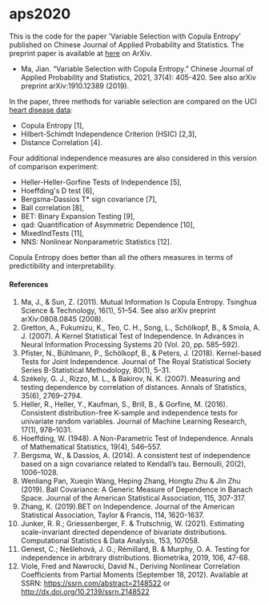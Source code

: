 # aps2020
This is the code for the paper 'Variable Selection with Copula Entropy' published on Chinese Journal of Applied Probability and Statistics. The preprint paper is available at [here](https://arxiv.org/abs/1910.12389) on ArXiv.

* Ma, Jian. “Variable Selection with Copula Entropy.” Chinese Journal of Applied Probability and Statistics, 2021, 37(4): 405-420. See also arXiv preprint arXiv:1910.12389 (2019).

In the paper, three methods for variable selection are compared on the UCI [heart disease data](http://archive.ics.uci.edu/ml/datasets/heart+disease):
* Copula Entropy [1],
* Hilbert-Schimdt Independence Criterion (HSIC) [2,3],
* Distance Correlation [4].

 Four additional independence measures are also considered in this version of comparison experiment:
* Heller-Heller-Gorfine Tests of Independence [5],
* Hoeffding's D test [6],
* Bergsma-Dassios T* sign covariance [7],
* Ball correlation [8],
* BET: Binary Expansion Testing [9],
* qad: Quantification of Asymmetric Dependence [10],
* MixedIndTests [11],
* NNS: Nonlinear Nonparametric Statistics [12].

Copula Entropy does better than all the others measures in terms of predictibility and interpretability.

#### References
1. Ma, J., & Sun, Z. (2011). Mutual Information Is Copula Entropy. Tsinghua Science & Technology, 16(1), 51–54. See also arXiv preprint arXiv:0808.0845 (2008).
2. Gretton, A., Fukumizu, K., Teo, C. H., Song, L., Schölkopf, B., & Smola, A. J. (2007). A Kernel Statistical Test of Independence. In Advances in Neural Information Processing Systems 20 (Vol. 20, pp. 585–592).
3. Pfister, N., Bühlmann, P., Schölkopf, B., & Peters, J. (2018). Kernel-based Tests for Joint Independence. Journal of The Royal Statistical Society Series B-Statistical Methodology, 80(1), 5–31.
4. Székely, G. J., Rizzo, M. L., & Bakirov, N. K. (2007). Measuring and testing dependence by correlation of distances. Annals of Statistics, 35(6), 2769–2794.
5. Heller, R., Heller, Y., Kaufman, S., Brill, B., & Gorfine, M. (2016). Consistent distribution-free K-sample and independence tests for univariate random variables. Journal of Machine Learning Research, 17(1), 978–1031.
6. Hoeffding, W. (1948). A Non-Parametric Test of Independence. Annals of Mathematical Statistics, 19(4), 546–557.
7. Bergsma, W., & Dassios, A. (2014). A consistent test of independence based on a sign covariance related to Kendall’s tau. Bernoulli, 20(2), 1006–1028.
8. Wenliang Pan, Xueqin Wang, Heping Zhang, Hongtu Zhu & Jin Zhu (2019). Ball Covariance: A Generic Measure of Dependence in Banach Space. Journal of the American Statistical Association, 115, 307-317.
9. Zhang, K. (2019).BET on Independence. Journal of the American Statistical Association, Taylor & Francis, 114, 1620-1637.
10. Junker, R. R.; Griessenberger, F. & Trutschnig, W. (2021). Estimating scale-invariant directed dependence of bivariate distributions. Computational Statistics & Data Analysis, 153, 107058.
11. Genest, C.; Nešlehová, J. G.; Rémillard, B. & Murphy, O. A. Testing for independence in arbitrary distributions. Biometrika, 2019, 106, 47-68.
12. Viole, Fred and Nawrocki, David N., Deriving Nonlinear Correlation Coefficients from Partial Moments (September 18, 2012). Available at SSRN: https://ssrn.com/abstract=2148522 or http://dx.doi.org/10.2139/ssrn.2148522
